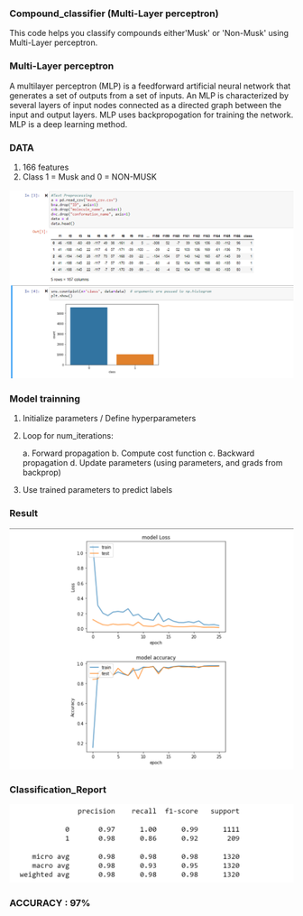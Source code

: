 ### Compound_classifier (Multi-Layer perceptron)

This code helps you classify compounds either'Musk' or 'Non-Musk' using Multi-Layer perceptron.

### Multi-Layer perceptron
A multilayer perceptron (MLP) is a feedforward artificial neural network that generates a set of outputs from a set of inputs.
An MLP is characterized by several layers of input nodes connected as a directed graph between the input and output layers.
MLP uses backpropogation for training the network. MLP is a deep learning method.


### DATA
1. 166 features
2. Class 1 = Musk and 0 = NON-MUSK
<img src = "https://github.com/taran12345/compound_classifier_Neural_Network/blob/master/Dataset.png">

### Model trainning
 1. Initialize parameters / Define hyperparameters
 2. Loop for num_iterations:
     
     a. Forward propagation
     b. Compute cost function
     c. Backward propagation
     d. Update parameters (using parameters, and grads from backprop) 
 4. Use trained parameters to predict labels

### Result
<img src = "https://github.com/taran12345/compound_classifier_Neural_Network/blob/master/graphical_representation.png">

### Classification_Report
<img src = "https://github.com/taran12345/compound_classifier_Neural_Network/blob/master/Classification_report.png">

### ACCURACY : 97%
